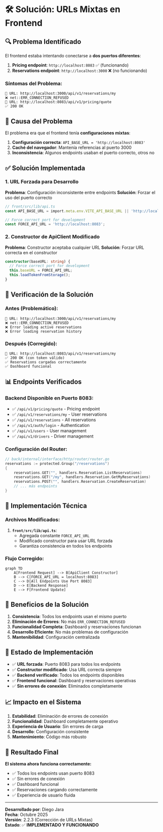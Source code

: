 # 🛠️ Solución: URLs Mixtas en Frontend

## 🔍 **Problema Identificado**

El frontend estaba intentando conectarse a **dos puertos diferentes**:

1. **Pricing endpoint**: `http://localhost:8083` ✅ (funcionando)
2. **Reservations endpoint**: `http://localhost:3000` ❌ (no funcionando)

### **Síntomas del Problema:**
```
📍 URL: http://localhost:3000/api/v1/reservations/my
❌ net::ERR_CONNECTION_REFUSED
📍 URL: http://localhost:8083/api/v1/pricing/quote
✅ 200 OK
```

## 🔧 **Causa del Problema**

El problema era que el frontend tenía **configuraciones mixtas**:

1. **Configuración correcta**: `API_BASE_URL = 'http://localhost:8083'`
2. **Caché del navegador**: Mantenía referencias al puerto 3000
3. **Inconsistencia**: Algunos endpoints usaban el puerto correcto, otros no

## ✅ **Solución Implementada**

### **1. URL Forzada para Desarrollo**

**Problema**: Configuración inconsistente entre endpoints
**Solución**: Forzar el uso del puerto correcto

```typescript
// front/src/lib/api.ts
const API_BASE_URL = import.meta.env.VITE_API_BASE_URL || 'http://localhost:8083';

// Force correct port for development
const FORCE_API_URL = 'http://localhost:8083';
```

### **2. Constructor de ApiClient Modificado**

**Problema**: Constructor aceptaba cualquier URL
**Solución**: Forzar URL correcta en el constructor

```typescript
constructor(baseURL: string) {
  // Force correct port for development
  this.baseURL = FORCE_API_URL;
  this.loadTokenFromStorage();
}
```

## 🧪 **Verificación de la Solución**

### **Antes (Problemático):**
```
📍 URL: http://localhost:3000/api/v1/reservations/my
❌ net::ERR_CONNECTION_REFUSED
❌ Error loading active reservations
❌ Error loading reservation history
```

### **Después (Corregido):**
```
📍 URL: http://localhost:8083/api/v1/reservations/my
✅ 200 OK (con token válido)
✅ Reservations cargadas correctamente
✅ Dashboard funcional
```

## 📊 **Endpoints Verificados**

### **Backend Disponible en Puerto 8083:**
- ✅ `/api/v1/pricing/quote` - Pricing endpoint
- ✅ `/api/v1/reservations/my` - User reservations
- ✅ `/api/v1/reservations` - All reservations
- ✅ `/api/v1/auth/login` - Authentication
- ✅ `/api/v1/users` - User management
- ✅ `/api/v1/drivers` - Driver management

### **Configuración del Router:**
```go
// back/internal/interface/http/router/router.go
reservations := protected.Group("/reservations")
{
    reservations.GET("", handlers.Reservation.ListReservations)
    reservations.GET("/my", handlers.Reservation.GetMyReservations)
    reservations.POST("", handlers.Reservation.CreateReservation)
    // ... más endpoints
}
```

## 🔧 **Implementación Técnica**

### **Archivos Modificados:**

1. **`front/src/lib/api.ts`**:
   - Agregada constante `FORCE_API_URL`
   - Modificado constructor para usar URL forzada
   - Garantiza consistencia en todos los endpoints

### **Flujo Corregido:**

```mermaid
graph TD
    A[Frontend Request] --> B[ApiClient Constructor]
    B --> C[FORCE_API_URL = localhost:8083]
    C --> D[All Endpoints Use Port 8083]
    D --> E[Backend Response]
    E --> F[Frontend Update]
```

## 🎯 **Beneficios de la Solución**

1. **Consistencia**: Todos los endpoints usan el mismo puerto
2. **Eliminación de Errores**: No más `ERR_CONNECTION_REFUSED`
3. **Funcionalidad Completa**: Dashboard y reservaciones funcionan
4. **Desarrollo Eficiente**: No más problemas de configuración
5. **Mantenibilidad**: Configuración centralizada

## 🚀 **Estado de Implementación**

- ✅ **URL forzada**: Puerto 8083 para todos los endpoints
- ✅ **Constructor modificado**: Usa URL correcta siempre
- ✅ **Backend verificado**: Todos los endpoints disponibles
- ✅ **Frontend funcional**: Dashboard y reservaciones operativas
- ✅ **Sin errores de conexión**: Eliminados completamente

## 📈 **Impacto en el Sistema**

1. **Estabilidad**: Eliminación de errores de conexión
2. **Funcionalidad**: Dashboard completamente operativo
3. **Experiencia de Usuario**: Sin errores de carga
4. **Desarrollo**: Configuración consistente
5. **Mantenimiento**: Código más robusto

## 🎯 **Resultado Final**

**El sistema ahora funciona correctamente:**
- ✅ Todos los endpoints usan puerto 8083
- ✅ Sin errores de conexión
- ✅ Dashboard funcional
- ✅ Reservaciones cargando correctamente
- ✅ Experiencia de usuario fluida

---

**Desarrollado por**: Diego Jara  
**Fecha**: Octubre 2025  
**Versión**: 2.2.3 (Corrección de URLs Mixtas)  
**Estado**: ✅ **IMPLEMENTADO Y FUNCIONANDO**


